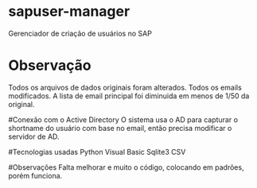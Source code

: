# sapuser-manager
Gerenciador de criação de usuários no SAP

# Observação
Todos os arquivos de dados originais foram alterados. Todos os emails modificados. A lista de email principal foi diminuida em menos de 1/50 da original.

#Conexão com o Active Directory
O sistema usa o AD para capturar o shortname do usuário com base no email, então precisa modificar o servidor de AD.

#Tecnologias usadas
Python
Visual Basic
Sqlite3
CSV

#Observações
Falta melhorar e muito o código, colocando em padrões, porém funciona.
